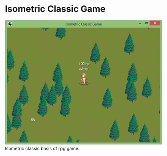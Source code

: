 # Isometric Classic Game
![Alt text](/pic/pic_01.PNG?raw=true "Isometric Classic Game")
Isometric classic basis of rpg game.